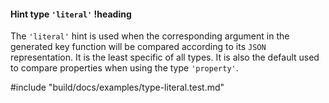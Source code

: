 #### Hint type `'literal'` !heading

The `'literal'` hint is used when the corresponding argument in the generated key function will be compared according to its `JSON` representation. It is the least specific of all types. It is also the default used to compare properties when using the type `'property'`.

#include "build/docs/examples/type-literal.test.md"
